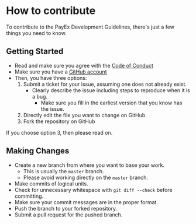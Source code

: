 # How to contribute

To contribute to the PayEx Development Guidelines, there's just a few things you need to know.

## Getting Started

* Read and make sure you agree with the [Code of Conduct](CODE_OF_CONDUCT.md)
* Make sure you have a [GitHub account](https://github.com/signup/free)
* Then, you have three options:
    1. Submit a ticket for your issue, assuming one does not already exist.
        * Clearly describe the issue including steps to reproduce when it is a bug.
          * Make sure you fill in the earliest version that you know has the issue.
    2. Directly edit the file you want to change on GitHub
    3. Fork the repository on GitHub

If you choose option 3, then please read on.

## Making Changes

* Create a new branch from where you want to base your work.
  * This is usually the `master` branch.
  * Please avoid working directly on the `master` branch.
* Make commits of logical units.
* Check for unnecessary whitespace with `git diff --check` before committing.
* Make sure your commit messages are in the proper format.
* Push the branch to your forked repository.
* Submit a pull request for the pushed branch.